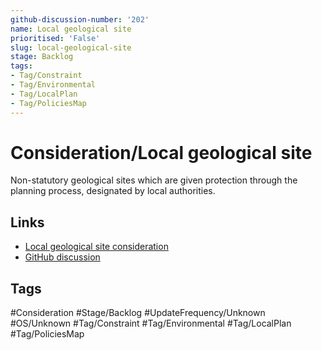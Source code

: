 ```yaml
---
github-discussion-number: '202'
name: Local geological site
prioritised: 'False'
slug: local-geological-site
stage: Backlog
tags:
- Tag/Constraint
- Tag/Environmental
- Tag/LocalPlan
- Tag/PoliciesMap
---
```


# Consideration/Local geological site

Non-statutory geological sites which are given protection through the planning process, designated by local authorities.

## Links

* [Local geological site consideration](https://design.planning.data.gov.uk/planning-consideration/local-geological-site)
* [GitHub discussion](https://github.com/digital-land/data-standards-backlog/discussions/202)

## Tags

#Consideration #Stage/Backlog #UpdateFrequency/Unknown #OS/Unknown #Tag/Constraint #Tag/Environmental #Tag/LocalPlan #Tag/PoliciesMap